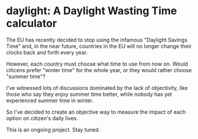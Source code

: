 # daylight: A Daylight Wasting Time calculator

The EU has recently decided to stop using the infamous "Daylight Savings Time" and, in the near future,
countries in the EU will no longer change their clocks back and forth every year.

However, each country must choose what time to use from now on. Would citicens prefer "winter time" for the whole year,
or they would rather choose "summer time"?

I've witnessed lots of discussions dominated by the lack of objectivity, like those who say they enjoy summer time better,
while nobody has yet experienced summer time in winter.

So I've decided to create an objective way to measure the impact of each option on citizen's daily lives.

This is an ongoing project. Stay tuned.
